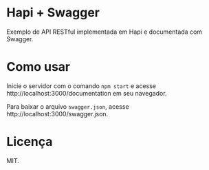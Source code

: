 # Hapi + Swagger
Exemplo de API RESTful implementada em Hapi e documentada com Swagger.

# Como usar
Inicie o servidor com o comando `npm start` e acesse http://localhost:3000/documentation em seu navegador.

Para baixar o arquivo `swagger.json`, acesse http://localhost:3000/swagger.json.

# Licença
MIT.